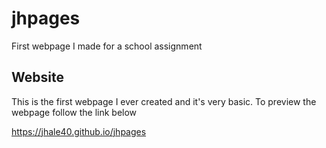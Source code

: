 # jhpages
First webpage I made for a school assignment
## Website
This is the first webpage I ever created and it's very basic. To preview the webpage follow the link below

https://jhale40.github.io/jhpages

